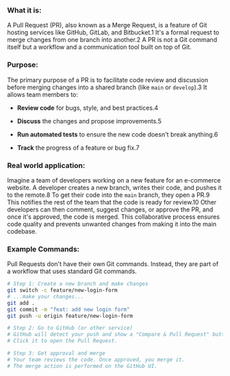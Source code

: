 ### **What it is:**

A Pull Request (PR), also known as a Merge Request, is a feature of Git hosting services like GitHub, GitLab, and Bitbucket.1 It's a formal request to merge changes from one branch into another.2 A PR is not a Git command itself but a workflow and a communication tool built on top of Git.

### **Purpose:**

The primary purpose of a PR is to facilitate code review and discussion before merging changes into a shared branch (like `main` or `develop`).3 It allows team members to:

- **Review code** for bugs, style, and best practices.4
    
- **Discuss** the changes and propose improvements.5
    
- **Run automated tests** to ensure the new code doesn't break anything.6
    
- **Track** the progress of a feature or bug fix.7
    

### **Real world application:**

Imagine a team of developers working on a new feature for an e-commerce website. A developer creates a new branch, writes their code, and pushes it to the remote.8 To get their code into the `main` branch, they open a PR.9 This notifies the rest of the team that the code is ready for review.10 Other developers can then comment, suggest changes, or approve the PR, and once it's approved, the code is merged. This collaborative process ensures code quality and prevents unwanted changes from making it into the main codebase.

### **Example Commands:**

Pull Requests don't have their own Git commands. Instead, they are part of a workflow that uses standard Git commands.

```bash
# Step 1: Create a new branch and make changes
git switch -c feature/new-login-form
# ...make your changes...
git add .
git commit -m "feat: add new login form"
git push -u origin feature/new-login-form

# Step 2: Go to GitHub (or other service)
# GitHub will detect your push and show a "Compare & Pull Request" button.
# Click it to open the Pull Request.

# Step 3: Get approval and merge
# Your team reviews the code. Once approved, you merge it.
# The merge action is performed on the GitHub UI.
```
